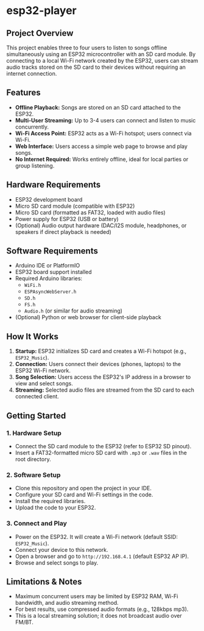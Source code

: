 # esp32-player

## Project Overview

This project enables three to four users to listen to songs offline simultaneously using an ESP32 microcontroller with an SD card module. By connecting to a local Wi-Fi network created by the ESP32, users can stream audio tracks stored on the SD card to their devices without requiring an internet connection.

## Features

- **Offline Playback:** Songs are stored on an SD card attached to the ESP32.
- **Multi-User Streaming:** Up to 3-4 users can connect and listen to music concurrently.
- **Wi-Fi Access Point:** ESP32 acts as a Wi-Fi hotspot; users connect via Wi-Fi.
- **Web Interface:** Users access a simple web page to browse and play songs.
- **No Internet Required:** Works entirely offline, ideal for local parties or group listening.

## Hardware Requirements

- ESP32 development board
- Micro SD card module (compatible with ESP32)
- Micro SD card (formatted as FAT32, loaded with audio files)
- Power supply for ESP32 (USB or battery)
- (Optional) Audio output hardware (DAC/I2S module, headphones, or speakers if direct playback is needed)

## Software Requirements

- Arduino IDE or PlatformIO
- ESP32 board support installed
- Required Arduino libraries:
  - `WiFi.h`
  - `ESPAsyncWebServer.h`
  - `SD.h`
  - `FS.h`
  - `Audio.h` (or similar for audio streaming)
- (Optional) Python or web browser for client-side playback

## How It Works

1. **Startup:** ESP32 initializes SD card and creates a Wi-Fi hotspot (e.g., `ESP32_Music`).
2. **Connection:** Users connect their devices (phones, laptops) to the ESP32 Wi-Fi network.
3. **Song Selection:** Users access the ESP32's IP address in a browser to view and select songs.
4. **Streaming:** Selected audio files are streamed from the SD card to each connected client.

## Getting Started

### 1. Hardware Setup

- Connect the SD card module to the ESP32 (refer to ESP32 SD pinout).
- Insert a FAT32-formatted micro SD card with `.mp3` or `.wav` files in the root directory.

### 2. Software Setup

- Clone this repository and open the project in your IDE.
- Configure your SD card and Wi-Fi settings in the code.
- Install the required libraries.
- Upload the code to your ESP32.

### 3. Connect and Play

- Power on the ESP32. It will create a Wi-Fi network (default SSID: `ESP32_Music`).
- Connect your device to this network.
- Open a browser and go to `http://192.168.4.1` (default ESP32 AP IP).
- Browse and select songs to play.

## Limitations & Notes

- Maximum concurrent users may be limited by ESP32 RAM, Wi-Fi bandwidth, and audio streaming method.
- For best results, use compressed audio formats (e.g., 128kbps mp3).
- This is a local streaming solution; it does not broadcast audio over FM/BT.
